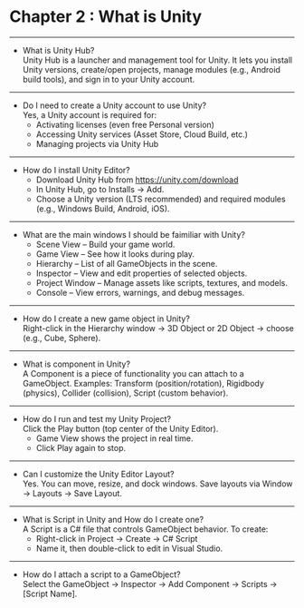 # Chapter 2 : What is Unity
---
- What is Unity Hub?  
Unity Hub is a launcher and management tool for Unity.
It lets you install Unity versions, create/open projects, manage modules (e.g., Android build tools), and sign in to your Unity account.
---
- Do I need to create a Unity account to use Unity?  
Yes, a Unity account is required for:
  - Activating licenses (even free Personal version)
  - Accessing Unity services (Asset Store, Cloud Build, etc.)
  - Managing projects via Unity Hub
---
- How do I install Unity Editor?  
  - Download Unity Hub from https://unity.com/download
  - In Unity Hub, go to Installs → Add.
  - Choose a Unity version (LTS recommended) and required modules (e.g., Windows Build, Android, iOS).
--- 
- What are the main windows I should be faimiliar with Unity?  
  - Scene View – Build your game world.
  - Game View – See how it looks during play.
  - Hierarchy – List of all GameObjects in the scene.
  - Inspector – View and edit properties of selected objects.
  - Project Window – Manage assets like scripts, textures, and models.
  - Console – View errors, warnings, and debug messages.
--- 
- How do I create a new game object in Unity?  
Right-click in the Hierarchy window → 3D Object or 2D Object → choose (e.g., Cube, Sphere).
---
- What is component in Unity?  
A Component is a piece of functionality you can attach to a GameObject.
Examples: Transform (position/rotation), Rigidbody (physics), Collider (collision), Script (custom behavior).
---
- How do I run and test my Unity Project?  
Click the Play button (top center of the Unity Editor).
  - Game View shows the project in real time.
  - Click Play again to stop.
---
- Can I customize the Unity Editor Layout?  
Yes. You can move, resize, and dock windows.
Save layouts via Window → Layouts → Save Layout.
---
- What is Script in Unity and How do I create one?  
A Script is a C# file that controls GameObject behavior.
To create:
  - Right-click in Project → Create → C# Script
  - Name it, then double-click to edit in Visual Studio.
---
- How do I attach a script to a GameObject?  
Select the GameObject → Inspector → Add Component → Scripts → [Script Name].
